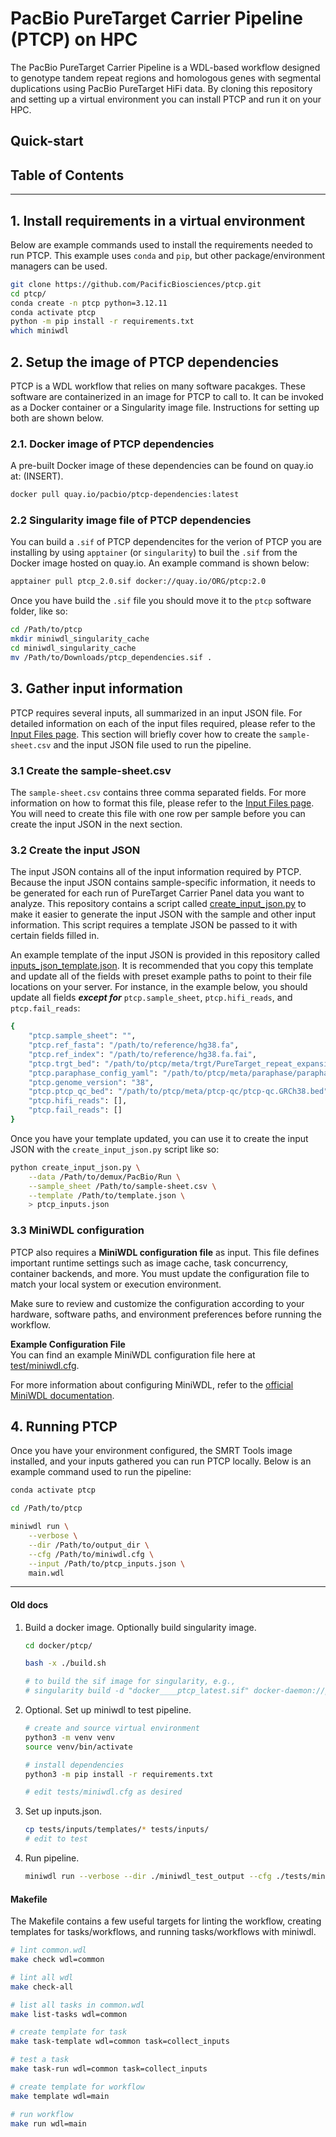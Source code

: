 # PacBio PureTarget Carrier Pipeline (PTCP) on HPC

The PacBio PureTarget Carrier Pipeline is a WDL-based workflow designed to genotype tandem repeat regions and homologous genes with segmental duplications using PacBio PureTarget HiFi data. By cloning this repository and setting up a virtual environment you can install PTCP and run it on your HPC.

## Quick-start

## Table of Contents

___

## 1. Install requirements in a virtual environment

Below are example commands used to install the requirements needed to run PTCP. This example uses `conda` and `pip`, but other package/environment managers can be used.

```bash
git clone https://github.com/PacificBiosciences/ptcp.git
cd ptcp/
conda create -n ptcp python=3.12.11
conda activate ptcp
python -m pip install -r requirements.txt
which miniwdl
```

## 2. Setup the image of PTCP dependencies

PTCP is a WDL workflow that relies on many software pacakges. These software are containerized in an image for PTCP to call to. It can be invoked as a Docker container or a Singularity image file. Instructions for setting up both are shown below.

### 2.1. Docker image of PTCP dependencies

A pre-built Docker image of these dependencies can be found on quay.io at: (INSERT).

```bash
docker pull quay.io/pacbio/ptcp-dependencies:latest
```

### 2.2 Singularity image file of PTCP dependencies

You can build a `.sif` of PTCP dependencites for the verion of PTCP you are installing by using `apptainer` (or `singularity`) to buil the `.sif` from the Docker image hosted on quay.io. An example command is shown below:

```bash
apptainer pull ptcp_2.0.sif docker://quay.io/ORG/ptcp:2.0
```

Once you have build the `.sif` file you should move it to the `ptcp` software folder, like so:

```bash
cd /Path/to/ptcp
mkdir miniwdl_singularity_cache
cd miniwdl_singularity_cache
mv /Path/to/Downloads/ptcp_dependencies.sif .
```

## 3. Gather input information

PTCP requires several inputs, all summarized in an input JSON file. For detailed information on each of the input files required, please refer to the [Input Files page](./Input_files.md). This section will briefly cover how to create the `sample-sheet.csv` and the input JSON file used to run the pipeline.

### 3.1 Create the sample-sheet.csv

The `sample-sheet.csv` contains three comma separated fields. For more information on how to format this file, please refer to the [Input Files page](./Input_files.md). You will need to create this file with one row per sample before you can create the input JSON in the next section.

### 3.2 Create the input JSON

The input JSON contains all of the input information required by PTCP. Because the input JSON contains sample-specific information, it needs to be generated for each run of PureTarget Carrier Panel data you want to analyze. This repository contains a script called [create_input_json.py](../docker/ptcp/scripts/create_input_json.py) to make it easier to generate the input JSON with the sample and other input information. This script requires a template JSON be passed to it with certain fields filled in.

An example template of the input JSON is provided in this repository called [inputs_json_template.json](../tests/inputs/templates/inputs_json_template.json). It is recommended that you copy this template and update all of the fields with preset example paths to point to their file locations on your server. For instance, in the example below, you should update all fields **_except for_** `ptcp.sample_sheet`, `ptcp.hifi_reads`, and `ptcp.fail_reads`:

```bash
{
    "ptcp.sample_sheet": "",
    "ptcp.ref_fasta": "/path/to/reference/hg38.fa",
    "ptcp.ref_index": "/path/to/reference/hg38.fa.fai",
    "ptcp.trgt_bed": "/path/to/ptcp/meta/trgt/PureTarget_repeat_expansion_panel_2.0.repeat_definition.GRCh38.bed",
    "ptcp.paraphase_config_yaml": "/path/to/ptcp/meta/paraphase/paraphase_config.GRCh38.yaml",
    "ptcp.genome_version": "38",
    "ptcp.ptcp_qc_bed": "/path/to/ptcp/meta/ptcp-qc/ptcp-qc.GRCh38.bed",
    "ptcp.hifi_reads": [],
    "ptcp.fail_reads": []
}
```

Once you have your template updated, you can use it to create the input JSON with the `create_input_json.py` script like so:

```bash
python create_input_json.py \
    --data /Path/to/demux/PacBio/Run \
    --sample_sheet /Path/to/sample-sheet.csv \
    --template /Path/to/template.json \
    > ptcp_inputs.json
```

### 3.3 MiniWDL configuration

PTCP also requires a **MiniWDL configuration file** as input. This file defines important runtime settings such as image cache, task concurrency, container backends, and more. You must update the configuration file to match your local system or execution environment.

Make sure to review and customize the configuration according to your hardware, software paths, and environment preferences before running the workflow.

**Example Configuration File**  
You can find an example MiniWDL configuration file here at
[test/miniwdl.cfg](../tests/miniwdl.cfg).

For more information about configuring MiniWDL, refer to the [official MiniWDL documentation](https://miniwdl.readthedocs.io/en/latest/GettingStarted/#configuration).

## 4. Running PTCP

Once you have your environment configured, the SMRT Tools image installed, and your inputs gathered you can run PTCP locally. Below is an example command used to run the pipeline:

```bash
conda activate ptcp

cd /Path/to/ptcp

miniwdl run \
    --verbose \
    --dir /Path/to/output_dir \
    --cfg /Path/to/miniwdl.cfg \
    --input /Path/to/ptcp_inputs.json \
    main.wdl
```

___

#### Old docs

1) Build a docker image. Optionally build singularity image.

    ```bash
    cd docker/ptcp/

    bash -x ./build.sh

    # to build the sif image for singularity, e.g.,
    # singularity build -d "docker____ptcp_latest.sif" docker-daemon://ptcp:latest
    ```

2) Optional. Set up miniwdl to test pipeline.

    ```bash
    # create and source virtual environment
    python3 -m venv venv
    source venv/bin/activate

    # install dependencies
    python3 -m pip install -r requirements.txt

    # edit tests/miniwdl.cfg as desired
    ```

3) Set up inputs.json.

    ```bash
    cp tests/inputs/templates/* tests/inputs/
    # edit to test
    ```

4) Run pipeline.

    ```bash
    miniwdl run --verbose --dir ./miniwdl_test_output --cfg ./tests/miniwdl.cfg --input ./tests/inputs/main.inputs.json main.wdl
    ```

#### Makefile

The Makefile contains a few useful targets for linting the workflow, creating templates for tasks/workflows, and running tasks/workflows with miniwdl.

```bash
# lint common.wdl
make check wdl=common

# lint all wdl
make check-all

# list all tasks in common.wdl
make list-tasks wdl=common

# create template for task
make task-template wdl=common task=collect_inputs

# test a task
make task-run wdl=common task=collect_inputs

# create template for workflow
make template wdl=main

# run workflow
make run wdl=main
```